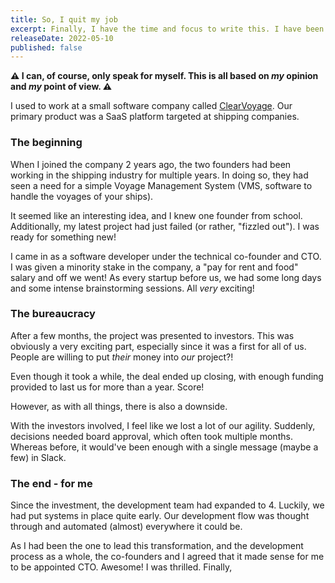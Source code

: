 ```yaml
---
title: So, I quit my job
excerpt: Finally, I have the time and focus to write this. I have been almost completely disconnected since I quit my job a month and a half ago. I'd like to go through what I used to work on and why I quit. In a future entry, I will go through what is next-up for me.
releaseDate: 2022-05-10
published: false
---
```


**⚠️ I can, of course, only speak for myself. This is all based on _my_ opinion and _my_ point of view. ⚠️**

I used to work at a small software company called [ClearVoyage](https://clearvoyage.com). Our primary product was a SaaS platform targeted at shipping companies.

### The beginning

When I joined the company 2 years ago, the two founders had been working in the shipping industry for multiple years. In doing so, they had seen a need for a simple Voyage Management System (VMS, software to handle the voyages of your ships).

It seemed like an interesting idea, and I knew one founder from school. Additionally, my latest project had just failed (or rather, "fizzled out"). I was ready for something new!

I came in as a software developer under the technical co-founder and CTO. I was given a minority stake in the company, a "pay for rent and food" salary and off we went! As every startup before us, we had some long days and some intense brainstorming sessions. All _very_ exciting!

### The bureaucracy

After a few months, the project was presented to investors. This was obviously a very exciting part, especially since it was a first for all of us. People are willing to put _their_ money into _our_ project?!

Even though it took a while, the deal ended up closing, with enough funding provided to last us for more than a year. Score!

However, as with all things, there is also a downside.

With the investors involved, I feel like we lost a lot of our agility. Suddenly, decisions needed board approval, which often took multiple months. Whereas before, it would've been enough with a single message (maybe a few) in Slack.

### The end - for me

Since the investment, the development team had expanded to 4. Luckily, we had put systems in place quite early. Our development flow was thought through and automated  (almost) everywhere it could be.

As I had been the one to lead this transformation, and the development process as a whole, the co-founders and I agreed that it made sense for me to be appointed CTO. Awesome! I was thrilled. Finally, 